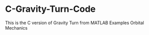 # C-Gravity-Turn-Code
This is the C version of Gravity Turn from MATLAB Examples Orbital Mechanics 
